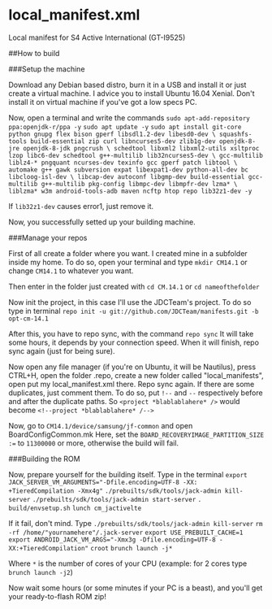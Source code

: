 # local_manifest.xml

Local manifest for S4 Active International (GT-I9525)

##How to build

###Setup the machine

Download any Debian based distro, burn it in a USB and install it or just create a virtual machine.
I advice you to install Ubuntu 16.04 Xenial. Don't install it on virtual machine if you've got a low specs PC.

Now, open a terminal and write the commands
`sudo apt-add-repository ppa:openjdk-r/ppa -y`
`sudo apt update -y`
`sudo apt install git-core python gnupg flex bison gperf libsdl1.2-dev libesd0-dev \ squashfs-tools build-essential zip curl libncurses5-dev zlib1g-dev openjdk-8-jre openjdk-8-jdk pngcrush \ schedtool libxml2 libxml2-utils xsltproc lzop libc6-dev schedtool g++-multilib lib32ncurses5-dev \ gcc-multilib liblz4-* pngquant ncurses-dev texinfo gcc gperf patch libtool \ automake g++ gawk subversion expat libexpat1-dev python-all-dev bc libcloog-isl-dev \ libcap-dev autoconf libgmp-dev build-essential gcc-multilib g++-multilib pkg-config libmpc-dev libmpfr-dev lzma* \ liblzma* w3m android-tools-adb maven ncftp htop repo lib32z1-dev -y`

If `lib32z1-dev` causes error1, just remove it.

Now, you successfully setted up your building machine.

###Manage your repos

First of all create a folder where you want. I created mine in a subfolder inside my home. To do so, open your terminal and type `mkdir CM14.1` or change `CM14.1` to whatever you want.

Then enter in the folder just created with `cd CM.14.1` or `cd nameofthefolder`

Now init the project, in this case I'll use the JDCTeam's project. To do so type in terminal
`repo init -u git://github.com/JDCTeam/manifests.git -b opt-cm-14.1`

After this, you have to repo sync, with the command
`repo sync`
It will take some hours, it depends by your connection speed.
When it will finish, repo sync again (just for being sure).

Now open any file manager (if you're on Ubuntu, it will be Nautilus), press CTRL+H, open the folder .repo, create a new folder called "local_manifests", open put my local_manifest.xml there.
Repo sync again.
If there are some duplicates, just comment them. To do so, put `!--` and `--` respectively before and after the duplicate paths.
So `<project *blablablahere* />` would become `<!--project *blablablahere* /-->`


Now, go to `CM14.1/device/samsung/jf-common` and open BoardConfigCommon.mk
Here, set the `BOARD_RECOVERYIMAGE_PARTITION_SIZE :=` to `11300000` or more, otherwise the build will fail.

###Building the ROM

Now, prepare yourself for the building itself. Type in the terminal
`export JACK_SERVER_VM_ARGUMENTS="-Dfile.encoding=UTF-8 -XX: +TieredCompilation -Xmx4g"`
`./prebuilts/sdk/tools/jack-admin kill-server`
`./prebuilts/sdk/tools/jack-admin start-server`
`. build/envsetup.sh`
`lunch cm_jactivelte`

If it fail, don't mind. Type
`./prebuilts/sdk/tools/jack-admin kill-server`
`rm -rf /home/"yournamehere"/.jack-server`
`export USE_PREBUILT_CACHE=1`
`export ANDROID_JACK_VM_ARGS="-Xmx3g -Dfile.encoding=UTF-8 -XX:+TieredCompilation"`
`croot`
`brunch launch -j*`

Where `*` is the number of cores of your CPU (example: for 2 cores type `brunch launch -j2`)

Now wait some hours (or some minutes if your PC is a beast), and you'll get your ready-to-flash ROM zip!